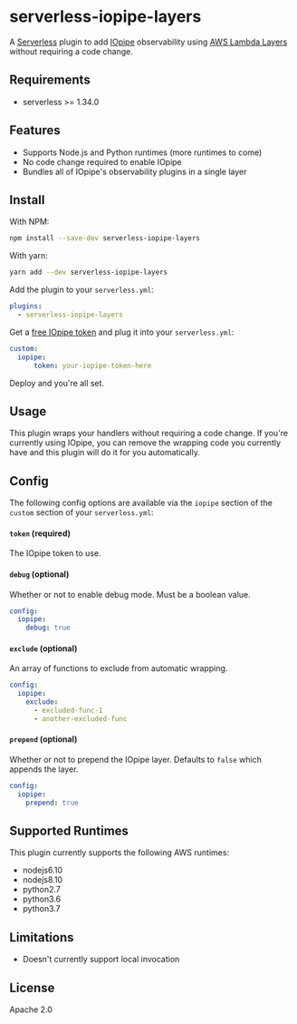 # serverless-iopipe-layers

A [Serverless](https://serverless.com) plugin to add [IOpipe](https://www.iopipe.com)
observability using [AWS Lambda Layers](https://docs.aws.amazon.com/lambda/latest/dg/configuration-layers.html) without requiring a code change.

## Requirements

* serverless >= 1.34.0

## Features

* Supports Node.js and Python runtimes (more runtimes to come)
* No code change required to enable IOpipe
* Bundles all of IOpipe's observability plugins in a single layer

## Install

With NPM:

```bash
npm install --save-dev serverless-iopipe-layers
```

With yarn:

```bash
yarn add --dev serverless-iopipe-layers
```

Add the plugin to your `serverless.yml`:

```yaml
plugins:
  - serverless-iopipe-layers
```

Get a [free IOpipe token](https://dashboard.iopipe.com/install) and plug it into your `serverless.yml`:

```yaml
custom:
  iopipe:
      token: your-iopipe-token-here
```

Deploy and you're all set.

## Usage

This plugin wraps your handlers without requiring a code change. If you're currently
using IOpipe, you can remove the wrapping code you currently have and this plugin will
do it for you automatically.

## Config

The following config options are available via the `iopipe` section of the `custom` section of your `serverless.yml`:

#### `token` (required)

The IOpipe token to use.

#### `debug` (optional)

Whether or not to enable debug mode. Must be a boolean value.

```yaml
config:
  iopipe:
    debug: true
```

#### `exclude` (optional)

An array of functions to exclude from automatic wrapping.

```yaml
config:
  iopipe:
    exclude:
      - excluded-func-1
      - another-excluded-func
```

#### `prepend` (optional)

Whether or not to prepend the IOpipe layer. Defaults to `false` which appends the layer.

```yaml
config:
  iopipe:
    prepend: true
```


## Supported Runtimes

This plugin currently supports the following AWS runtimes:

* nodejs6.10
* nodejs8.10
* python2.7
* python3.6
* python3.7

## Limitations

* Doesn't currently support local invocation

## License

Apache 2.0